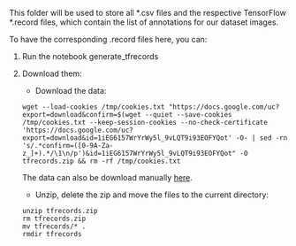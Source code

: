 This folder will be used to store all *.csv files and the respective TensorFlow *.record files, which contain the list of annotations for our dataset images.

To have the corresponding .record files here, you can:
1. Run the notebook generate_tfrecords
2. Download them:
	* Download the data:
	```
	wget --load-cookies /tmp/cookies.txt "https://docs.google.com/uc?export=download&confirm=$(wget --quiet --save-cookies /tmp/cookies.txt --keep-session-cookies --no-check-certificate 'https://docs.google.com/uc?export=download&id=1iEG6157WrYrWy5l_9vLQT9i93EOFYQot' -O- | sed -rn 's/.*confirm=([0-9A-Za-z_]+).*/\1\n/p')&id=1iEG6157WrYrWy5l_9vLQT9i93EOFYQot" -O tfrecords.zip && rm -rf /tmp/cookies.txt
	```
	The data can also be download manually [here](https://drive.google.com/file/d/1iEG6157WrYrWy5l_9vLQT9i93EOFYQot/view?usp=sharing).

	* Unzip, delete the zip and move the files to the current directory:
	```
	unzip tfrecords.zip
	rm tfrecords.zip
	mv tfrecords/* .
	rmdir tfrecords
	```
